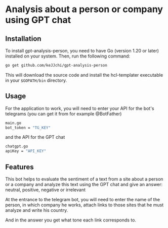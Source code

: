 # Analysis about a person or company using GPT chat

## Installation 
To install gpt-analysis-person, you need to have Go (version 1.20 or later) installed on your system. Then, run the following command:
```sh
go get github.com/keJJchi/gpt-analysis-person
```
This will download the source code and install the hcl-templater executable in your `$GOPATH/bin` directory.


## Usage
For the application to work, you will need to enter your API for the bot's telegrams (you can get it from for example @BotFather)
```sh
main.go
bot_token = "TG_KEY"
```
and the API for the GPT chat
```sh
chatgpt.go
apiKey = "API_KEY"
```
## Features

This bot helps to evaluate the sentiment of a text from a site about a person or a company and analyze this text using the GPT chat and give an answer: neutral, positive, negative or irrelevant

At the entrance to the telegram bot, you will need to enter the name of the person, in which company he works, attach links to those sites that he must analyze and write his country.

And in the answer you get what tone each link corresponds to.

